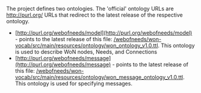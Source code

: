 The project defines two ontologies. The 'official' ontology URLs are http://purl.org/ URLs that redirect to the latest release of the respective ontology.
* [http://purl.org/webofneeds/model](http://purl.org/webofneeds/model) - points to the latest release of this file: [/webofneeds/won-vocab/src/main/resources/ontology/won_ontology_v1.0.ttl](/webofneeds/won-vocab/src/main/resources/ontology/won_ontology_v1.0.ttl). This ontology is used to describe WoN nodes, Needs, and Connections
* [http://purl.org/webofneeds/message](http://purl.org/webofneeds/message) - points to the latest release of this file: [/webofneeds/won-vocab/src/main/resources/ontology/won_message_ontology_v1.0.ttl](/webofneeds/won-vocab/src/main/resources/ontology/won_message_ontology_v1.0.ttl). This ontology is used for specifying messages.

